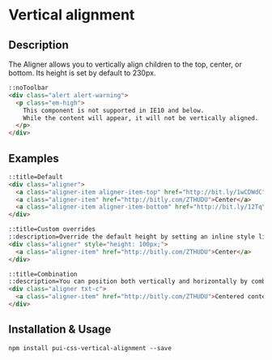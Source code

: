 # Vertical alignment

## Description

The Aligner allows you to vertically align children to the top, center, or bottom.
Its height is set by default to 230px.

```html
::noToolbar
<div class="alert alert-warning">
  <p class="em-high">
    This component is not supported in IE10 and below.
    While the content will appear, it will not be vertically aligned.
  </p>
</div>
```

## Examples

```html
::title=Default
<div class="aligner">
  <a class="aligner-item aligner-item-top" href="http://bit.ly/1wCDWdC">On Top</a>
  <a class="aligner-item" href="http://bitly.com/ZTHUDU">Center</a>
  <a class="aligner-item aligner-item-bottom" href="http://bit.ly/12TqYiL">Bottom</a>
</div>
```

```html
::title=Custom overrides
::description=Override the default height by setting an inline style like so:
<div class="aligner" style="height: 100px;">
  <a class="aligner-item" href="http://bitly.com/ZTHUDU">Center</a>
</div>
```

```html
::title=Combination
::description=You can position both vertically and horizontally by combining the aligner with grids, or the text-alignment classes (`.txt-l`, `.txt-r`, and `.txt-c`)
<div class="aligner txt-c">
  <a class="aligner-item" href="http://bitly.com/ZTHUDU">Centered content</a>
</div>
```

## Installation & Usage

`npm install pui-css-vertical-alignment --save`

